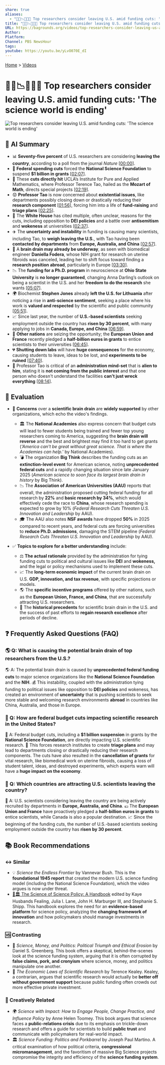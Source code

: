 ```yaml
---
share: true
aliases:
  - "🧑‍🔬📉🇺🇸🔚 Top researchers consider leaving U.S. amid funding cuts: 'The science world is ending'"
title: "🧑‍🔬📉🇺🇸🔚 Top researchers consider leaving U.S. amid funding cuts: 'The science world is ending'"
URL: https://bagrounds.org/videos/top-researchers-consider-leaving-us-amid-funding-cuts-the-science-world-is-ending
Author:
Platform:
Channel: PBS NewsHour
tags:
youtube: https://youtu.be/yLvO070E_dI
---
```

[Home](../index.md) > [Videos](./index.md)  
# 🧑‍🔬📉🇺🇸🔚 Top researchers consider leaving U.S. amid funding cuts: 'The science world is ending'  
![Top researchers consider leaving U.S. amid funding cuts: 'The science world is ending'](https://youtu.be/yLvO070E_dI)  
  
## 🤖 AI Summary  
  
* 📊 **Seventy-five percent** of U.S. researchers are considering **leaving the country**, according to a poll from the journal *Nature* \[[00:00](http://www.youtube.com/watch?v=yLvO070E_dI&t=0)].  
* 🔬 **Federal spending cuts** forced the **National Science Foundation** to suspend **$1 billion in grants** \[[02:07](http://www.youtube.com/watch?v=yLvO070E_dI&t=127)].  
* 🛑 These **cuts directly hit** UCLA’s Institute for Pure and Applied Mathematics, where Professor Terence Tao, hailed as the **Mozart of Math**, directs special projects \[[02:19](http://www.youtube.com/watch?v=yLvO070E_dI&t=139)].  
* 😟 **Professor Tao** is now concerned about **existential issues**, like departments possibly closing down or drastically reducing their **research component** \[[01:56](http://www.youtube.com/watch?v=yLvO070E_dI&t=116)], forcing him into a life of **fund-raising** and **triage plans** \[[02:25](http://www.youtube.com/watch?v=yLvO070E_dI&t=145)].  
* 🤔 The **White House** has cited multiple, often unclear, reasons for the cuts, including opposition to **DEI policies** and a battle over **antisemitism** and **wokeness** at universities \[[02:37](http://www.youtube.com/watch?v=yLvO070E_dI&t=157)].  
* ✈️ The **uncertainty and instability** in funding is causing many scientists, including Tao, to **weigh leaving the U.S.**, with Tao having been **contacted by departments** from **Europe, Australia, and China** \[[02:57](http://www.youtube.com/watch?v=yLvO070E_dI&t=177)].  
* 🚪 A **brain drain may already be underway**, as seen with biomedical engineer **Daniella Fodera**, whose NIH grant for research on uterine fibroids was canceled, leading her to shift focus toward finding a **research position abroad**, particularly in Europe \[[03:30](http://www.youtube.com/watch?v=yLvO070E_dI&t=210)].  
* 📉 The **funding for a Ph.D. program** in neuroscience at **Ohio State University** is **no longer guaranteed**, changing Anna Darling’s outlook on being a scientist in the U.S. and her **freedom to do the research** she wants \[[05:07](http://www.youtube.com/watch?v=yLvO070E_dI&t=307)].  
* 🌍 Biochemist **Stephen Jones** already **left the U.S. for Lithuania** after noticing a rise in **anti-science sentiment**, seeking a place where his work is **valued and respected** by the scientific and public community \[[05:51](http://www.youtube.com/watch?v=yLvO070E_dI&t=351)].  
* 📈 Since last year, the number of **U.S.-based scientists** seeking employment outside the country has **risen by 30 percent**, with many applying to jobs in **Canada, Europe, and China** \[[06:59](http://www.youtube.com/watch?v=yLvO070E_dI&t=419)].  
* 💸 **Other nations** are seizing the opportunity; the **European Union and France** recently pledged a **half-billion euros in grants** to entice scientists to their universities \[[06:45](http://www.youtube.com/watch?v=yLvO070E_dI&t=405)].  
* 💔 **Shutting down labs** will have **huge consequences** for the economy, causing students to leave, ideas to be lost, and **experiments to be ruined** \[[07:40](http://www.youtube.com/watch?v=yLvO070E_dI&t=460)].  
* 🚧 Professor Tao is critical of an **administration mind-set** that is **alien to him**, stating it is **not coming from the public interest** and that one person who doesn't understand the facilities **can't just wreck everything** \[[08:14](http://www.youtube.com/watch?v=yLvO070E_dI&t=494)].  
  
## 🤔 Evaluation  
  
* 🚨 **Concerns** over a **scientific brain drain** are **widely supported** by other organizations, which echo the video's findings.  
    * 🏛️ The **National Academies** also express concern that budget cuts will lead to fewer students being trained and fewer top young researchers coming to America, suggesting the **brain drain will reverse** and the best and brightest may find it too hard to get grants (*'America can't be great without great science. That is where the Academies can help.'* by National Academies).  
    * 💣 The organization **Big Think** describes the funding cuts as an **extinction-level event** for American science, noting **unprecedented federal cuts** and a rapidly changing situation since late January 2025 (*American science to soon face its largest brain drain in history* by Big Think).  
    * 📉 The **Association of American Universities (AAU)** reports that overall, the administration proposed cutting federal funding for all research by **22%** and **basic research by 34%**, which would effectively cede the race to **China**, whose research spending is expected to grow by 10% (*Federal Research Cuts Threaten U.S. Innovation and Leadership* by AAU).  
    * 🎓 The AAU also notes **NSF awards** have dropped **50%** in 2025 compared to recent years, and federal cuts are forcing universities to **reduce Ph.D. admissions**, damaging the STEM pipeline (*Federal Research Cuts Threaten U.S. Innovation and Leadership* by AAU).  
  
* ✅ **Topics to explore for a better understanding** include:  
    * ⚖️ **The actual rationale** provided by the administration for tying funding cuts to political and cultural issues like **DEI** and **wokeness,** and the legal or policy mechanisms used to implement these cuts.  
    * 📈 The **long-term economic impact** of the current brain drain on U.S. **GDP, innovation, and tax revenue**, with specific projections or models.  
    * 🌎 The **specific incentive programs** offered by other nations, such as the **European Union, France, and China**, that are successfully attracting U.S. researchers.  
    * 🧪 The **historical precedents** for scientific brain drain in the U.S. and the success of past efforts to **regain research excellence** after periods of decline.  
  
## ❓ Frequently Asked Questions (FAQ)  
  
### 🌎 Q: What is causing the potential brain drain of top researchers from the U.S.?  
🌎 A: The potential brain drain is caused by **unprecedented federal funding cuts** to major science organizations like the **National Science Foundation** and the **NIH**. 💰 This instability, coupled with the administration tying funding to political issues like opposition to **DEI policies** and wokeness, has created an environment of **uncertainty** that is pushing scientists to seek more stable and welcoming research environments **abroad** in countries like China, Australia, and those in Europe.  
  
### 🔬 Q: How are federal budget cuts impacting scientific research in the United States?  
🔬 A: Federal budget cuts, including a **$1 billion suspension** in grants by the **National Science Foundation**, are directly impacting U.S. scientific research. 🛑 This forces research institutes to create **triage plans** and may lead to departments closing or drastically reducing their research components. The cuts have also resulted in the **cancellation of grants** for vital research, like biomedical work on uterine fibroids, causing a loss of student talent, ideas, and destroyed experiments, which experts warn will have a **huge impact on the economy**.  
  
### 💼 Q: Which countries are attracting U.S. scientists leaving the country?  
💼 A: U.S. scientists considering leaving the country are being actively recruited by departments in **Europe, Australia, and China**. 💶 The **European Union and France** have proactively pledged a **half-billion euros in grants** to entice scientists, while Canada is also a popular destination. 📈 Since the beginning of the funding cuts, the number of U.S.-based scientists seeking employment outside the country has **risen by 30 percent**.  
  
## 📚 Book Recommendations  
  
### ↔️ Similar  
  
* 💡 *Science the Endless Frontier* by Vannevar Bush. This is the **foundational 1945 report** that created the modern U.S. science funding model (including the National Science Foundation), which the video argues is now under threat.  
* [🧪🏛️ The Science of Science Policy: A Handbook](../books/the-science-of-science-policy-a-handbook.md) edited by Kaye Husbands Fealing, Julia I. Lane, John H. Marburger III, and Stephanie S. Shipp. This handbook explores the need for an **evidence-based platform** for science policy, analyzing the **changing framework of innovation** and how policymakers should manage investments in research.  
  
### 🆚 Contrasting  
  
* 💸 *Science, Money, and Politics: Political Triumph and Ethical Erosion* by Daniel S. Greenberg. This book offers a skeptical, behind-the-scenes look at the science funding system, arguing that it is often corrupted by **false claims, pork, and cronyism** where science, money, and politics manipulate one another.  
* 🚫 *The Economic Laws of Scientific Research* by Terence Kealey. Kealey, a contrarian, argues that scientific research would actually be **better off without government support** because public funding often crowds out more effective private investment.  
  
### 🎨 Creatively Related  
  
* 🌍 *Science with Impact: How to Engage People, Change Practice, and Influence Policy* by Anne Helen Toomey. This book argues that science faces a **public-relations crisis** due to its emphasis on trickle-down research and offers a guide for scientists to build **public trust** and communicate with policymakers for real-world impact.  
* 🏛️ *Science Funding: Politics and Porkbarrel* by Joseph Paul Martino. A critical examination of how political criteria, **congressional micromanagement**, and the favoritism of massive Big Science projects compromise the integrity and efficiency of the **science funding system**.
